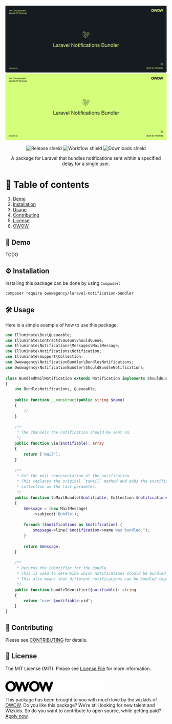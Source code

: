 ![banner-dark](.github/assets/banner-dark.svg#gh-dark-mode-only)
![banner-light](.github/assets/banner-light.svg#gh-light-mode-only)

<p align="center">
    <!-- https://github.com/owowagency/laravel-notification-bundler/releases -->
    <img src="https://img.shields.io/github/release/owowagency/laravel-notification-bundler.svg?logo=github" alt="Release shield">
    <img src="https://img.shields.io/github/actions/workflow/status/owowagency/laravel-notification-bundler/test.yml?branch=master&label=tests&logo=github" alt="Workflow shield">
    <!-- https://packagist.org/packages/owowagency/laravel-notification-bundler -->
    <img src="https://img.shields.io/packagist/dt/owowagency/laravel-notification-bundler.svg?logo=packagist" alt="Downloads shield">
</p>

<p align="center">
    A package for Laravel that bundles notifications sent within a specified delay for a single user.
</p>

# 📖 Table of contents

1. [Demo](#-demo)
2. [Installation](#-installation)
3. [Usage](#-usage)
4. [Contributing](#-contributing)
5. [License](#-license)
6. [OWOW](#-owow)

## 🚀 Demo

TODO

## ⚙️ Installation

Installing this package can be done by using `Composer`:

```bash
composer require owowagency/laravel-notification-bundler
```

## 🛠️ Usage

Here is a simple example of how to use this package.

```php
use Illuminate\Bus\Queueable;
use Illuminate\Contracts\Queue\ShouldQueue;
use Illuminate\Notifications\Messages\MailMessage;
use Illuminate\Notifications\Notification;
use Illuminate\Support\Collection;
use Owowagency\NotificationBundler\BundlesNotifications;
use Owowagency\NotificationBundler\ShouldBundleNotifications;

class BundledMailNotification extends Notification implements ShouldBundleNotifications, ShouldQueue
{
    use BundlesNotifications, Queueable;

    public function __construct(public string $name)
    {
        //
    }

    /**
     * The channels the notification should be sent on.
     */
    public function via($notifiable): array
    {
        return ['mail'];
    }

    /**
     * Get the mail representation of the notification.
     * This replaces the original `toMail` method and adds the $notifications 
     * collection as the last parameter.
     */
    public function toMailBundle($notifiable, Collection $notifications)
    {
        $message = (new MailMessage)
            ->subject('Bundle');

        foreach ($notifications as $notification) {
            $message->line("$notification->name was bundled.");
        }

        return $message;
    }

    /**
     * Returns the identifier for the bundle.
     * This is used to determine which notifications should be bundled together.
     * This also means that different notifications can be bundled together.
     */
    public function bundleIdentifier($notifiable): string
    {
        return "user_$notifiable->id";
    }
}
```

## 🫶 Contributing

Please see [CONTRIBUTING](CONTRIBUTING.md) for details.

## 📜 License

The MIT License (MIT). Please see [License File](LICENSE.md) for more information.

<br>

<img id="owow" src=".github/assets/owow-light.svg#gh-light-mode-only" width="150">
<img id="owow" src=".github/assets/owow-dark.svg#gh-dark-mode-only" width="150">

This package has been brought to you with much love by the wizkids of [OWOW](https://owow.io/). 
Do you like this package? We’re still looking for new talent and Wizkids. 
So do you want to contribute to open source, while getting paid? [Apply now](https://owow.io/careers).

